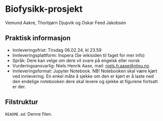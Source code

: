# Biofysikk-prosjekt
Vemund Aakre, Thorbjørn Djupvik og Oskar Feed Jakobsen

## Praktisk informasjon
- Innleveringsfrist: Tirsdag 06.02.24, kl 23.59
- Innleveringsplattform: Inspera (Se wikisiden til faget for mer info)
- Språk: Dere kan velge om dere vil svare på engelsk eller norsk
- Vurderingsansvarlig: Niels Henrik Aase, mail: niels.h.aase@ntnu.no
- Innleveringsformat: Jupyter Notebook.
NB! Notebooken skal være kjørt ved innlevering. En enkel måte å sjekke om den er
kjørt er å laste ned den endelige notebooken dere skal levere og sjekke at figurene fortsatt
er der.

## Filstruktur

`README.md`: Denne filen.
